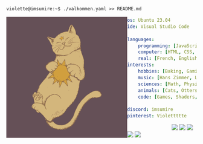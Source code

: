 ```console
violette@imsumire:~$ ./valkommen.yaml >> README.md
```

<img align="left" src="https://github.com/ImSumire/ImSumire/blob/main/cat.png" width="320" />

```yaml
os: Ubuntu 23.04
ide: Visual Studio Code

languages:
    programming: [JavaScript, Python, Ocaml, GLSL]
    computer: [HTML, CSS, JSON, YAML, XML, LaTeX, Markdown]
    real: [French, English, Swedish]
interests:
    hobbies: [Baking, Gaming, Coding, Walking, Series]
    music: [Hans Zimmer, Lana Del Rey, Clairo, girl in red]
    sciences: [Math, Physic, Biology, Astrology]
    animals: [Cats, Otters, Red Pandas, Foxes, Bears]
    code: [Games, Shaders, Frameworks, Optimizations]

discord: imsumire
pinterest: Violettttte
```

<div align="left">
    &nbsp; &nbsp; &nbsp; &nbsp; &nbsp; &nbsp; &nbsp; &nbsp; &nbsp; &nbsp; &nbsp; &nbsp; &nbsp; &nbsp; &nbsp;
    <img src="https://via.placeholder.com/15/43303b/000000?text=+">
    <img src="https://via.placeholder.com/15/f4ebcb/000000?text=+">
    <img src="https://via.placeholder.com/15/97b395/000000?text=+">
    <img src="https://via.placeholder.com/15/efce8e/000000?text=+">
    <img src="https://via.placeholder.com/15/6d8c89/000000?text=+">
</div>
